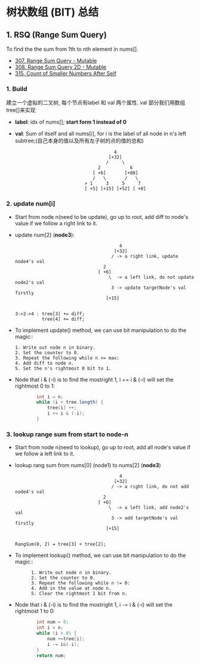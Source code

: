 # 树状数组 (BIT) 总结

## 1. RSQ (Range Sum Query)

To find the the sum from 1th to nth element in nums[].
* [307. Range Sum Query - Mutable](https://leetcode.com/problems/range-sum-query-mutable/)
* [308. Range Sum Query 2D - Mutable](https://leetcode.com/problems/range-sum-query-2d-mutable/)
* [315. Count of Smaller Numbers After Self](https://leetcode.com/problems/count-of-smaller-numbers-after-self/)


### 1. Build 
  
  建立一个虚拟的二叉树, 每个节点有label 和 val 两个属性. val 部分我们用数组 tree[]来实现
  
  * **label**: idx of nums[]; **start form 1 instead of 0**
      
  * **val**: Sum of itself and all nums[i], for i is the label of all node in n's left subtree;(自己本身的值以及所有左子树的点的值的总和)


                                             4
                                           [+32]
                                          /     \
                                       2           6
                                     [ +6]       [+80]
                                     /   \       /   \
                                  > 1     3     5     7
                                  [ +5] [+15] [+52] [ +0]

### 2. update num[i]

* Start from node n(need to be update), go up to root, add diff to node's value if we follow a right link to it.

* update num[2] (**node3**):

                                             4
                                           [+32]
                                          / -> a right link, update node4's val
                                       2       
                                     [ +6]      
                                         \  -> a left link, do not update node2's val
                                          3 -> update targetNode's val firstly
                                        [+15]
                                        

      3->2->4 : tree[3] += diff;
                tree[4] += diff;
           
* To implement update() method, we can use bit manipulation to do the magic::

      1. Write out node n in binary.
      2. Set the counter to 0.
      3. Repeat the following while n <= max:
      4. Add diff to node n.
      5. Set the n's rightmost 0 bit to 1.
      
* Node that i & (-i) is to find the mostright 1, i += i & (-i) will set the rightmost 0 to 1:

    ```java
            int i = n; 
            while (i < tree.length) {
                tree[i] ++;
                i += i & (-i);
            }

    ```
### 3. lookup range sum from start to node-n

* Start from node n(need to lookup), go  up to root, add all node's value if we follow a left link to it.
* lookup rang sum from nums[0] (node1) to nums[2] (**node3**)

                                             4
                                           [+32]
                                          / -> a right link, do not add node4's val
                                       2       
                                     [ +6]      
                                         \  -> a left link, add node2's val
                                          3 -> add targetNode's val firstly
                                        [+15]
                                        
                                        
      RangSum(0, 2) = tree[3] + tree[2];
            
* To implement lookup() method, we can use bit manipulation to do the magic::

			1. Write out node n in binary.
			2. Set the counter to 0.
			3. Repeat the following while n != 0:
			4. Add in the value at node n.
			5. Clear the rightmost 1 bit from n.
      
* Node that i & (-i) is to find the mostright 1, i -= i & (-i) will set the rightmost 1 to 0:

    ```java
            int num = 0;
            int i = n;
            while (i > 0) {
                num +=tree[i];
                i -= i&(-i);
            }
            return num;
    ```
